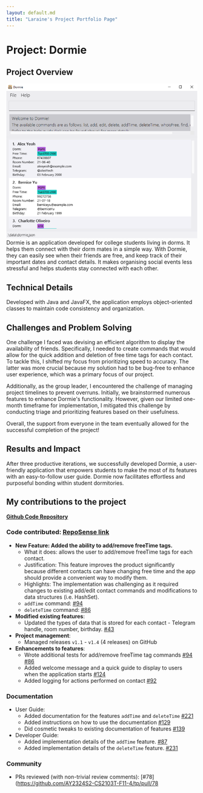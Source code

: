 ```yaml
---
layout: default.md
title: "Laraine's Project Portfolio Page"
---
```


# Project: Dormie

## Project Overview
![Image of Dormie](../images/Ui.png)
<br>Dormie is an application developed for college students living in dorms. It helps them connect with their dorm mates in a simple way. With Dormie, they can easily see when their friends are free, and keep track of their important dates and contact details. It makes organising social events less stressful and helps students stay connected with each other.

## Technical Details
Developed with Java and JavaFX, the application employs object-oriented classes to maintain code consistency and organization.

## Challenges and Problem Solving
One challenge I faced was devising an efficient algorithm to display the availability of friends. Specifically, I needed to create commands that would allow for the quick addition and deletion of free time tags for each contact. To tackle this, I shifted my focus from prioritizing speed to accuracy. The latter was more crucial because my solution had to be bug-free to enhance user experience, which was a primary focus of our project.

Additionally, as the group leader, I encountered the challenge of managing project timelines to prevent overruns. Initially, we brainstormed numerous features to enhance Dormie's functionality. However, given our limited one-month timeframe for implementation, I mitigated this challenge by conducting triage and prioritizing features based on their usefulness. 

Overall, the support from everyone in the team eventually allowed for the successful completion of the project!

## Results and Impact
After three productive iterations, we successfully developed Dormie, a user-friendly application that empowers students to make the most of its features with an easy-to-follow user guide. Dormie now facilitates effortless and purposeful bonding within student dormitories.

## My contributions to the project
**[Github Code Repository](https://github.com/AY2324S2-CS2103T-F11-4/tp)**
### Code contributed: [RepoSense link](https://nus-cs2103-ay2324s2.github.io/tp-dashboard/?search=laraine&sort=groupTitle&sortWithin=title&timeframe=commit&mergegroup=&groupSelect=groupByRepos&breakdown=true&checkedFileTypes=docs~functional-code~test-code~other&since=2024-02-23&tabOpen=true&tabType=authorship&tabAuthor=larainezo&tabRepo=AY2324S2-CS2103T-F11-4%2Ftp%5Bmaster%5D&authorshipIsMergeGroup=false&authorshipFileTypes=docs~functional-code~test-code&authorshipIsBinaryFileTypeChecked=false&authorshipIsIgnoredFilesChecked=false)
* **New Feature: Added the ability to add/remove freeTime tags.**
  * What it does: allows the user to add/remove freeTime tags for each contact.
  * Justification: This feature improves the product significantly because different contacts can have changing free time and the app should provide a convenient way to modify them.
  * Highlights: The implementation was challenging as it required changes to existing add/edit contact commands and modifications to data structures (i.e. HashSet).
  * `addTime` command: [\#94](https://github.com/AY2324S2-CS2103T-F11-4/tp/pull/94)
  * `deleteTime` command: [\#86](https://github.com/AY2324S2-CS2103T-F11-4/tp/pull/86)
* **Modified existing features**:
  * Updated the types of data that is stored for each contact - Telegram handle, room number, birthday. [\#43](https://github.com/AY2324S2-CS2103T-F11-4/tp/pull/43)
* **Project management**:
  * Managed releases `v1.1` - `v1.4` (4 releases) on GitHub
* **Enhancements to features**:
  * Wrote additional tests for add/remove freeTime tag commands [\#94](https://github.com/AY2324S2-CS2103T-F11-4/tp/pull/94) [\#86](https://github.com/AY2324S2-CS2103T-F11-4/tp/pull/86)
  * Added welcome message and a quick guide to display to users when the application starts [\#124](https://github.com/AY2324S2-CS2103T-F11-4/tp/pull/124)
  * Added logging for actions performed on contact [\#92](https://github.com/AY2324S2-CS2103T-F11-4/tp/pull/92)

### Documentation
  * User Guide:
    * Added documentation for the features `addTime` and `deleteTime` [\#221](https://github.com/AY2324S2-CS2103T-F11-4/tp/pull/221)
    * Added instructions on how to use the documentation [\#129](https://github.com/AY2324S2-CS2103T-F11-4/tp/pull/129)
    * Did cosmetic tweaks to existing documentation of features [\#139](https://github.com/AY2324S2-CS2103T-F11-4/tp/pull/139)
  * Developer Guide:
    * Added implementation details of the `addTime` feature. [\#87](https://github.com/AY2324S2-CS2103T-F11-4/tp/pull/87)
    * Added implementation details of the `deleteTime` feature. [\#231](https://github.com/AY2324S2-CS2103T-F11-4/tp/pull/231)
### Community
  * PRs reviewed (with non-trivial review comments): [\#78](https://github.com/AY2324S2-CS2103T-F11-4/tp/pull/78
